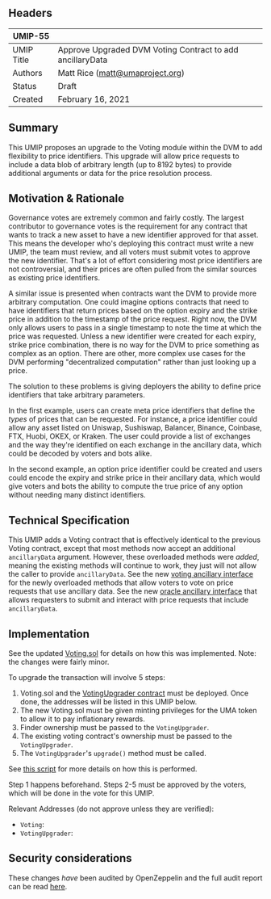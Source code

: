 ## Headers

| UMIP-55    |                                                                                            |
| ---------- | ------------------------------------------------------------------------------------------ |
| UMIP Title | Approve Upgraded DVM Voting Contract to add ancillaryData                                  |
| Authors    | Matt Rice (matt@umaproject.org)                                                            |
| Status     | Draft                                                                                      |
| Created    | February 16, 2021                                                                          |

## Summary

This UMIP proposes an upgrade to the Voting module within the DVM to add flexibility to price identifiers. This upgrade
will allow price requests to include a data blob of arbitrary length (up to 8192 bytes) to provide additional arguments
or data for the price resolution process.

## Motivation & Rationale

Governance votes are extremely common and fairly costly. The largest contributor to governance votes is the requirement
for any contract that wants to track a new asset to have a new identifier approved for that asset. This means the
developer who's deploying this contract must write a new UMIP, the team must review, and all voters must submit votes
to approve the new identifier. That's a lot of effort considering most price identifiers are not controversial, and
their prices are often pulled from the similar sources as existing price identifiers.

A similar issue is presented when contracts want the DVM to provide more arbitrary computation. One could imagine
options contracts that need to have identifiers that return prices based on the option expiry and the strike price
in addition to the timestamp of the price request. Right now, the DVM only allows users to pass in a single timestamp
to note the time at which the price was requested. Unless a new identifier were created for each expiry, strike price
combination, there is no way for the DVM to price something as complex as an option. There are other, more complex use
cases for the DVM performing "decentralized computation" rather than just looking up a price.

The solution to these problems is giving deployers the ability to define price identifiers that take arbitrary
parameters.

In the first example, users can create meta price identifiers that define the _types_ of prices that can
be requested. For instance, a price identifier could allow any asset listed on Uniswap, Sushiswap, Balancer, Binance,
Coinbase, FTX, Huobi, OKEX, or Kraken. The user could provide a list of exchanges and the way they're identified on
each exchange in the ancillary data, which could be decoded by voters and bots alike.

In the second example, an option price identifier could be created and users could encode the expiry and strike price
in their ancillary data, which would give voters and bots the ability to compute the true price of any option without
needing many distinct identifiers.

## Technical Specification

This UMIP adds a Voting contract that is effectively identical to the previous Voting contract, except that most
methods now accept an additional `ancillaryData` argument. However, these overloaded methods were _added_, meaning the
existing methods will continue to work, they just will not allow the caller to provide `ancillaryData`. See the new
[voting ancillary interface](https://github.com/UMAprotocol/protocol/blob/f29b368a5fb616317790e030cef3a88be60fab84/packages/core/contracts/oracle/interfaces/VotingAncillaryInterface.sol)
for the newly overloaded methods that allow voters to vote on price requests that use ancillary data. See the new
[oracle ancillary interface](https://github.com/UMAprotocol/protocol/blob/f29b368a5fb616317790e030cef3a88be60fab84/packages/core/contracts/oracle/interfaces/OracleAncillaryInterface.sol)
that allows requesters to submit and interact with price requests that include `ancillaryData`.

## Implementation

See the updated
[Voting.sol](https://github.com/UMAprotocol/protocol/blob/f29b368a5fb616317790e030cef3a88be60fab84/packages/core/contracts/oracle/implementation/Voting.sol)
for details on how this was implemented. Note: the changes were fairly minor.

To upgrade the transaction will involve 5 steps:

1. Voting.sol and the [VotingUpgrader contract](https://github.com/UMAprotocol/protocol/blob/master/packages/core/contracts/umips/VotingUpgrader.sol)
must be deployed. Once done, the addresses will be listed in this UMIP below.
1. The new Voting.sol must be given minting privileges for the UMA token to allow it to pay inflationary rewards.
1. Finder ownership must be passed to the `VotingUpgrader`.
1. The existing voting contract's ownership must be passed to the `VotingUpgrader`.
1. The `VotingUpgrader`'s `upgrade()` method must be called.

See
[this script](https://github.com/UMAprotocol/protocol/blob/f29b368a5fb616317790e030cef3a88be60fab84/packages/core/scripts/voting-upgrade-umip/1_Propose.js)
for more details on how this is performed.

Step 1 happens beforehand. Steps 2-5 must be approved by the voters, which will be done in the vote for this UMIP.

Relevant Addresses (do not approve unless they are verified):
- `Voting`: 
- `VotingUpgrader`:

## Security considerations

These changes _have_ been audited by OpenZeppelin and the full audit report can be read [here](https://blog.openzeppelin.com/uma-audit-phase-4/).
